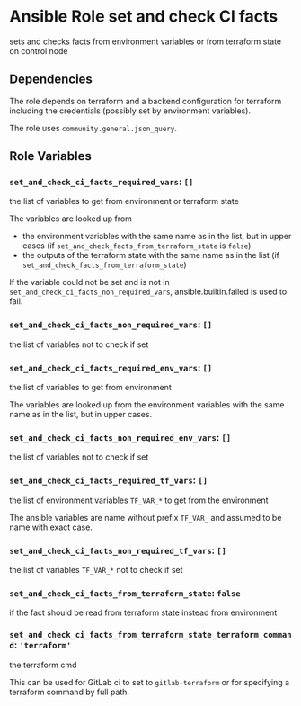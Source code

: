 # Ansible Role set and check CI facts

sets and checks facts from environment variables or from terraform state on control node

## Dependencies

The role depends on terraform and a backend configuration for terraform including the credentials (possibly set by environment variables).

The role uses `community.general.json_query`.

## Role Variables

### `set_and_check_ci_facts_required_vars`: `[]`

the list of variables to get from environment or terraform state

The variables are looked up from

- the environment variables with the same name as in the list, but in upper cases (if `set_and_check_facts_from_terraform_state` is `false`)
- the outputs of the terraform state with the same name as in the list (if `set_and_check_facts_from_terraform_state`)

If the variable could not be set and is not in `set_and_check_ci_facts_non_required_vars`, ansible.builtin.failed is used to fail.

### `set_and_check_ci_facts_non_required_vars`: `[]`

the list of variables not to check if set

### `set_and_check_ci_facts_required_env_vars`: `[]`

the list of variables to get from environment

The variables are looked up from the environment variables with the same name as in the list, but in upper cases.

### `set_and_check_ci_facts_non_required_env_vars`: `[]`

the list of variables not to check if set

### `set_and_check_ci_facts_required_tf_vars`: `[]`

the list of environment variables `TF_VAR_*` to get from the environment

The ansible variables are name without prefix `TF_VAR_` and assumed to be name with exact case.

### `set_and_check_ci_facts_non_required_tf_vars`: `[]`

the list of variables `TF_VAR_*` not to check if set

### `set_and_check_ci_facts_from_terraform_state`: `false`

if the fact should be read from terraform state instead from environment

### `set_and_check_ci_facts_from_terraform_state_terraform_command`: `'terraform'`

the terraform cmd

This can be used for GitLab ci to set to `gitlab-terraform` or for specifying a terraform command by full path.


